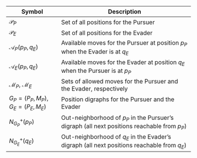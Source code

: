 
| Symbol                               | Description                                                                                                             |
|--------------------------------------|-------------------------------------------------------------------------------------------------------------------------|
| $\mathcal{P}_P$                     | Set of all positions for the Pursuer                                                                                   |
| $\mathcal{P}_E$                     | Set of all positions for the Evader                                                                                    |
| $\mathcal{A}_P(p_P, q_E)$           | Available moves for the Pursuer at position $p_P$ when the Evader is at $q_E$                                          |
| $\mathcal{A}_E(p_P, q_E)$           | Available moves for the Evader at position $q_E$ when the Pursuer is at $p_P$                                          |
| $\mathcal{M}_P$, $\mathcal{M}_E$    | Sets of allowed moves for the Pursuer and the Evader, respectively                                                     |
| $G_P = (P_P, M_P)$, $G_E = (P_E, M_E)$ | Position digraphs for the Pursuer and the Evader                                                                       |
| $N^+_{G_P}(p_P)$                    | Out-neighborhood of $p_P$ in the Pursuer’s digraph (all next positions reachable from $p_P$)                           |
| $N^+_{G_E}(q_E)$                    | Out-neighborhood of $q_E$ in the Evader’s digraph (all next positions reachable from $q_E$)                            |

